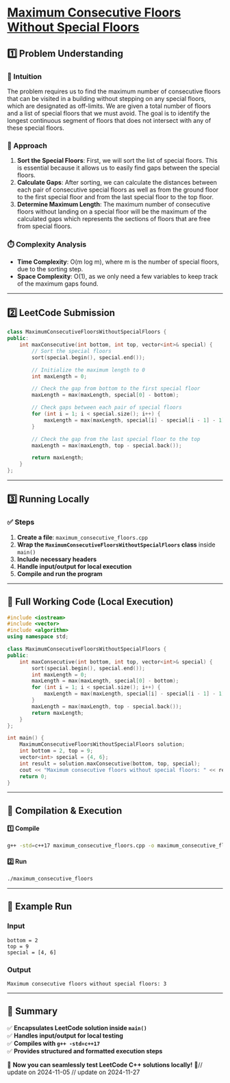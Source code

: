# **[Maximum Consecutive Floors Without Special Floors](https://leetcode.com/problems/maximum-consecutive-floors-without-special-floors/description/)**  

## **1️⃣ Problem Understanding**  
### **📌 Intuition**  
The problem requires us to find the maximum number of consecutive floors that can be visited in a building without stepping on any special floors, which are designated as off-limits. We are given a total number of floors and a list of special floors that we must avoid. The goal is to identify the longest continuous segment of floors that does not intersect with any of these special floors.

### **🚀 Approach**  
1. **Sort the Special Floors**: First, we will sort the list of special floors. This is essential because it allows us to easily find gaps between the special floors.
2. **Calculate Gaps**: After sorting, we can calculate the distances between each pair of consecutive special floors as well as from the ground floor to the first special floor and from the last special floor to the top floor.
3. **Determine Maximum Length**: The maximum number of consecutive floors without landing on a special floor will be the maximum of the calculated gaps which represents the sections of floors that are free from special floors.

### **⏱️ Complexity Analysis**  
- **Time Complexity**: O(m log m), where m is the number of special floors, due to the sorting step.
- **Space Complexity**: O(1), as we only need a few variables to keep track of the maximum gaps found.

---  

## **2️⃣ LeetCode Submission**  
```cpp
class MaximumConsecutiveFloorsWithoutSpecialFloors {
public:
    int maxConsecutive(int bottom, int top, vector<int>& special) {
        // Sort the special floors
        sort(special.begin(), special.end());

        // Initialize the maximum length to 0
        int maxLength = 0;

        // Check the gap from bottom to the first special floor
        maxLength = max(maxLength, special[0] - bottom);

        // Check gaps between each pair of special floors
        for (int i = 1; i < special.size(); i++) {
            maxLength = max(maxLength, special[i] - special[i - 1] - 1);
        }

        // Check the gap from the last special floor to the top
        maxLength = max(maxLength, top - special.back());

        return maxLength;
    }
};  
```  

---  

## **3️⃣ Running Locally**  
### **✅ Steps**  
1. **Create a file**: `maximum_consecutive_floors.cpp`  
2. **Wrap the `MaximumConsecutiveFloorsWithoutSpecialFloors` class** inside `main()`  
3. **Include necessary headers**  
4. **Handle input/output for local execution**  
5. **Compile and run the program**  

---  

## **📝 Full Working Code (Local Execution)**  
```cpp
#include <iostream>
#include <vector>
#include <algorithm>
using namespace std;

class MaximumConsecutiveFloorsWithoutSpecialFloors {
public:
    int maxConsecutive(int bottom, int top, vector<int>& special) {
        sort(special.begin(), special.end());
        int maxLength = 0;
        maxLength = max(maxLength, special[0] - bottom);
        for (int i = 1; i < special.size(); i++) {
            maxLength = max(maxLength, special[i] - special[i - 1] - 1);
        }
        maxLength = max(maxLength, top - special.back());
        return maxLength;
    }
};

int main() {
    MaximumConsecutiveFloorsWithoutSpecialFloors solution;
    int bottom = 2, top = 9;
    vector<int> special = {4, 6};
    int result = solution.maxConsecutive(bottom, top, special);
    cout << "Maximum consecutive floors without special floors: " << result << endl;
    return 0;
}
```  

---  

## **🔧 Compilation & Execution**  
#### **1️⃣ Compile**  
```bash
g++ -std=c++17 maximum_consecutive_floors.cpp -o maximum_consecutive_floors
```  

#### **2️⃣ Run**  
```bash
./maximum_consecutive_floors
```  

---  

## **🎯 Example Run**  
### **Input**  
```
bottom = 2
top = 9
special = [4, 6]
```  
### **Output**  
```
Maximum consecutive floors without special floors: 3
```  

---  

## **📌 Summary**  
✅ **Encapsulates LeetCode solution inside `main()`**  
✅ **Handles input/output for local testing**  
✅ **Compiles with `g++ -std=c++17`**  
✅ **Provides structured and formatted execution steps**  

🚀 **Now you can seamlessly test LeetCode C++ solutions locally!** 🚀// update on 2024-11-05
// update on 2024-11-27
